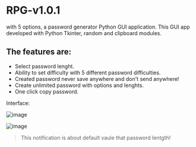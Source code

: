 
# RPG-v1.0.1
with 5 options, a password generator Python GUI application. This GUI app developed with Python Tkinter, random and clipboard modules.

The features are:
-

- Select password lenght.
- Ability to set difficulty with 5 different password difficulties.
- Created password never save anywhere and don't send anywhere!
- Create unlimited password with options and lenghts.
- One click copy password.


Interface:

![image](https://user-images.githubusercontent.com/4365391/219131833-98b3ea6c-5381-4691-801e-7cc5f95770d2.png)

![image](https://user-images.githubusercontent.com/4365391/219131296-4e9bb3e3-010c-4b92-bec8-b962c7281be0.png)
 

> This notification is about default vaule that password lentgth!

